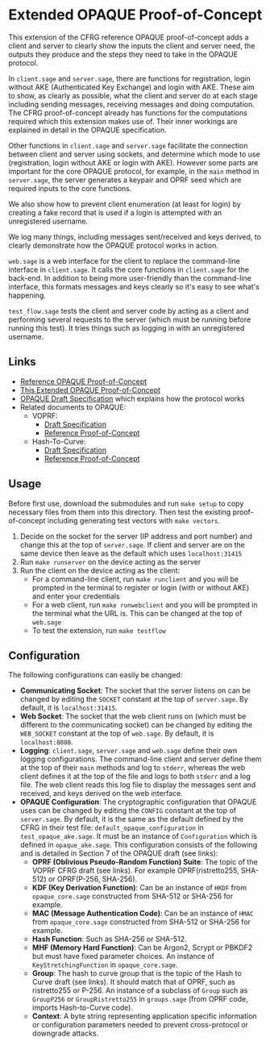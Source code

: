 # Extended OPAQUE Proof-of-Concept

This extension of the CFRG reference OPAQUE proof-of-concept adds a client and server to clearly show the inputs the client and server need, the outputs they produce and the steps they need to take in the OPAQUE protocol.

In `client.sage` and `server.sage`, there are functions for registration, login without AKE (Authenticated Key Exchange) and login with AKE. These aim to show, as clearly as possible, what the client and server do at each stage including sending messages, receiving messages and doing computation. The CFRG proof-of-concept already has functions for the computations required which this extension makes use of. Their inner workings are explained in detail in the OPAQUE specification.

Other functions in `client.sage` and `server.sage` facilitate the connection between client and server using sockets, and determine which mode to use (registration, login without AKE or login with AKE). However some parts are important for the core OPAQUE protocol, for example, in the `main` method in `server.sage`, the server generates a keypair and OPRF seed which are required inputs to the core functions.

We also show how to prevent client enumeration (at least for login) by creating a fake record that is used if a login is attempted with an unregistered username.

We log many things, including messages sent/received and keys derived, to clearly demonstrate how the OPAQUE protocol works in action.

`web.sage` is a web interface for the client to replace the command-line interface in `client.sage`. It calls the core functions in `client.sage` for the back-end. In addition to being more user-friendly than the command-line interface, this formats messages and keys clearly so it's easy to see what's happening.

`test_flow.sage` tests the client and server code by acting as a client and performing several requests to the server (which must be running before running this test). It tries things such as logging in with an unregistered username.

## Links

- [Reference OPAQUE Proof-of-Concept](https://github.com/cfrg/draft-irtf-cfrg-opaque/tree/master/poc)
- [This Extended OPAQUE Proof-of-Concept](https://github.com/jamesw1892/OPAQUE/tree/master/poc)
- [OPAQUE Draft Specification](https://datatracker.ietf.org/doc/draft-irtf-cfrg-opaque/) which explains how the protocol works
- Related documents to OPAQUE:
    - VOPRF:
        - [Draft Specification](https://datatracker.ietf.org/doc/draft-irtf-cfrg-voprf/)
        - [Reference Proof-of-Concept](https://github.com/cfrg/draft-irtf-cfrg-voprf/tree/master/poc)
    - Hash-To-Curve:
        - [Draft Specification](https://datatracker.ietf.org/doc/draft-irtf-cfrg-hash-to-curve/)
        - [Reference Proof-of-Concept](https://github.com/cfrg/draft-irtf-cfrg-hash-to-curve/tree/main/poc)

## Usage

Before first use, download the submodules and run `make setup` to copy necessary files from them into this directory. Then test the existing proof-of-concept including generating test vectors with `make vectors`.

1. Decide on the socket for the server (IP address and port number) and change this at the top of `server.sage`. If client and server are on the same device then leave as the default which uses `localhost:31415`
1. Run `make runserver` on the device acting as the server
1. Run the client on the device acting as the client:
    - For a command-line client, run `make runclient` and you will be prompted in the terminal to register or login (with or without AKE) and enter your credentials
    - For a web client, run `make runwebclient` and you will be prompted in the terminal what the URL is. This can be changed at the top of `web.sage`
    - To test the extension, run `make testflow`

## Configuration

The following configurations can easily be changed:

- **Communicating Socket**: The socket that the server listens on can be changed by editing the `SOCKET` constant at the top of `server.sage`. By default, it is `localhost:31415`.
- **Web Socket**: The socket that the web client runs on (which must be different to the communicating socket) can be changed by editing the `WEB_SOCKET` constant at the top of `web.sage`. By default, it is `localhost:8080`.
- **Logging**: `client.sage`, `server.sage` and `web.sage` define their own logging configurations. The command-line client and server define them at the top of their `main` methods and log to `stderr`, whereas the web client defines it at the top of the file and logs to both `stderr` and a log file. The web client reads this log file to display the messages sent and received, and keys derived on the web interface.
- **OPAQUE Configuration**: The cryptographic configuration that OPAQUE uses can be changed by editing the `CONFIG` constant at the top of `server.sage`. By default, it is the same as the default defined by the CFRG in their test file: `default_opaque_configuration` in `test_opaque_ake.sage`. It must be an instance of `Configuration` which is defined in `opaque_ake.sage`. This configuration consists of the following and is detailed in Section 7 of the OPAQUE draft (see links):
    - **OPRF (Oblivious Pseudo-Random Function) Suite**: The topic of the VOPRF CFRG draft (see links). For example OPRF(ristretto255, SHA-512) or OPRF(P-256, SHA-256).
    - **KDF (Key Derivation Function)**: Can be an instance of `HKDF` from `opaque_core.sage` constructed from SHA-512 or SHA-256 for example.
    - **MAC (Message Authentication Code)**: Can be an instance of `HMAC` from `opaque_core.sage` constructed from SHA-512 or SHA-256 for example.
    - **Hash Function**: Such as SHA-256 or SHA-512.
    - **MHF (Memory Hard Function)**: Can be Argon2, Scrypt or PBKDF2 but must have fixed parameter choices. An instance of `KeyStretchingFunction` in `opaque_core.sage`.
    - **Group**: The hash to curve group that is the topic of the Hash to Curve draft (see links). It should match that of OPRF, such as ristretto255 or P-256. An instance of a subclass of `Group` such as `GroupP256` or `GroupRistretto255` in `groups.sage` (from OPRF code, imports Hash-to-Curve code).
    - **Context**: A byte string representing application specific information or configuration parameters needed to prevent cross-protocol or downgrade attacks.
